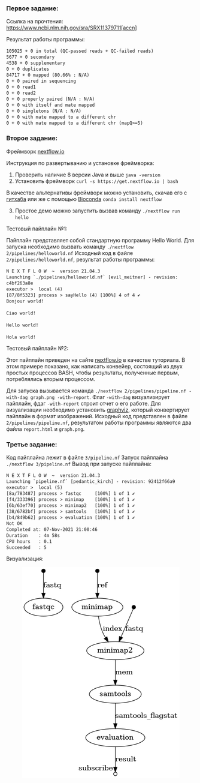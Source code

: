 ### Первое задание:

Ссылка на прочтения: https://www.ncbi.nlm.nih.gov/sra/SRX11379711[accn]

Результат работы программы: 

```
105025 + 0 in total (QC-passed reads + QC-failed reads)
5677 + 0 secondary
4538 + 0 supplementary
0 + 0 duplicates
84717 + 0 mapped (80.66% : N/A)
0 + 0 paired in sequencing
0 + 0 read1
0 + 0 read2
0 + 0 properly paired (N/A : N/A)
0 + 0 with itself and mate mapped
0 + 0 singletons (N/A : N/A)
0 + 0 with mate mapped to a different chr
0 + 0 with mate mapped to a different chr (mapQ>=5)
```


### Второе задание: 

Фреймворк [nextflow.io](https://www.nextflow.io)

Инструкция по развертыванию и установке фреймворка:

1. Проверить наличие 8 версии Java и выше ```java -version```
2. Установить фреймворк ```curl -s https://get.nextflow.io | bash```

В качестве альтернативы фреймворк можно установить, скачав его с [гитхаба](https://github.com/nextflow-io/nextflow) или же с помощью [Bioconda](https://bioconda.github.io/recipes/nextflow/README.html) ```conda install nextflow```

3. Простое демо можно запустить вызвав команду ```./nextflow run hello```

Тестовый пайплайн №1:

Пайплайн представляет собой стандартную программу Hello World. Для запуска необходимо вызвать команду ```./nextflow 2/pipelines/helloworld.nf```
Исходный код в файле ```2/pipelines/helloworld.nf```, результат работы программы: 

```
N E X T F L O W  ~  version 21.04.3
Launching `./pipelines/helloworld.nf` [evil_meitner] - revision: c4bf263a8e
executor >  local (4)
[87/8f5323] process > sayHello (4) [100%] 4 of 4 ✔
Bonjour world!

Ciao world!

Hello world!

Hola world!
```

Тестовый пайплайн №2:

Этот пайплайн приведен на сайте [nextflow.io](https://www.nextflow.io/example1.html) в качестве туториала. В этом примере показано, как написать конвейер, состоящий из двух простых процессов BASH, чтобы результаты, полученные первым, потреблялись вторым процессом.

Для запуска вызывается команда ```./nextflow 2/pipelines/pipeline.nf -with-dag graph.png -with-report```. Флаг ```-with-dag``` визуализирует пайплайн, фдаг ```-with-report``` строит отчет о его работе. Для визуализации необходимо установить [graphviz](https://graphviz.org), который конвертирует пайплайн в формат изображений. 
Исходный код представлен в файле ```2/pipelines/pipeline.nf```, результатом работы программы являются два файла ```report.html``` и ```graph.png```.


### Третье задание: 

Код пайплайна лежит в файле ```3/pipeline.nf```
Запуск пайплайна ```./nextflow 3/pipeline.nf```
Вывод при запуске пайплайна:

```
N E X T F L O W  ~  version 21.04.3
Launching `pipeline.nf` [pedantic_kirch] - revision: 92412f66a9
executor >  local (5)
[8a/783487] process > fastqc     [100%] 1 of 1 ✔
[f4/333396] process > minimap    [100%] 1 of 1 ✔
[6b/63ef70] process > minimap2   [100%] 1 of 1 ✔
[38/6782bf] process > samtools   [100%] 1 of 1 ✔
[b4/849b62] process > evaluation [100%] 1 of 1 ✔
Not OK
Completed at: 07-Nov-2021 21:00:46
Duration    : 4m 58s
CPU hours   : 0.1
Succeeded   : 5
```

Визуализация:

<p align="center">
  <img src="https://github.com/Krichevskaya/bio/blob/master/3/graph.png">
</p>




